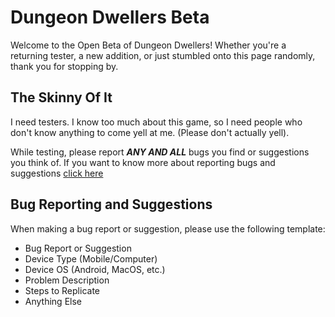 # Dungeon Dwellers Beta

Welcome to the Open Beta of Dungeon Dwellers! Whether you're a returning tester, a new addition, or just stumbled onto this page randomly,
thank you for stopping by.

## The Skinny Of It
I need testers. I know too much about this game, so I need people who don't know anything to come yell at me. (Please don't actually yell).

While testing, please report **_ANY AND ALL_** bugs you find or suggestions you think of. If you want to know more about reporting bugs and suggestions [click here](https://github.com/Drinkingpants74/Dungeon_Dwellers-Beta/tree/main#bug-reporting-and-suggestions)







## Bug Reporting and Suggestions
When making a bug report or suggestion, please use the following template:

* Bug Report or Suggestion
* Device Type (Mobile/Computer)
* Device OS (Android, MacOS, etc.)
* Problem Description
* Steps to Replicate
* Anything Else

